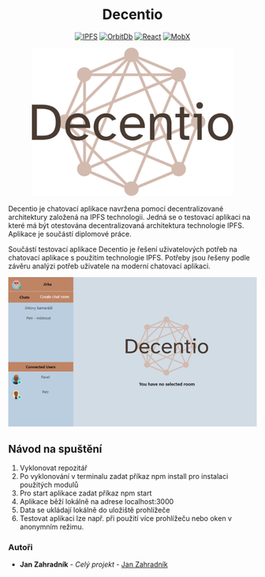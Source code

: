 <h1 align="center"> Decentio </h1>
<p align="center">
<a href="https://ipfs.tech"><img src="https://img.shields.io/badge/IPFS-bf8464?style=for-the-badge&logo=Ipfs" alt="IPFS"></a>
<a href="https://orbitdb.org"><img src="https://img.shields.io/badge/OrbitDb-bf8464?style=for-the-badge&logo=OrbitDb" alt="OrbitDb"></a>
<a href="https://reactjs.org"><img src="https://img.shields.io/badge/React-bf8464?style=for-the-badge&logo=React" alt="React"></a>
<a href="https://mobx.js.org/README.html"><img src="https://img.shields.io/badge/MobX-bf8464?style=for-the-badge&logo=Mobx" alt="MobX"></a>
</p>
<p align="center">
<img height="300px" src="./src/assets/icons/decentioLogoLight.png"></>
</p>
<p>Decentio je chatovací aplikace navržena pomocí decentralizované architektury založená na IPFS technologii. Jedná se o testovací aplikaci na které má být otestována decentralizovaná  architektura technologie IPFS. Aplikace je součástí diplomové práce.</p>

<p>Součástí testovací aplikace Decentio je řešení uživatelových potřeb na chatovací aplikace s použitím technologie IPFS. Potřeby jsou řešeny podle závěru analýzi potřeb uživatele na moderní chatovací aplikaci.</p>

<p align="center">
<img src="./src/assets/img/DecentioHomePage.png"></>
</p>

## Návod na spuštění

1. Vyklonovat repozitář
2. Po vyklonování v terminalu zadat příkaz npm install pro instalaci použitých modulů
3. Pro start aplikace zadat příkaz npm start
4. Aplikace běží lokálně na adrese localhost:3000
5. Data se ukládají lokálně do uložiště prohlížeče
6. Testovat aplikaci lze např. při použití více prohlížeču nebo oken v anonymním režimu.

### Autoři

- **Jan Zahradník** - _Celý projekt_ - [Jan Zahradník](https://github.com/zahradjan)
